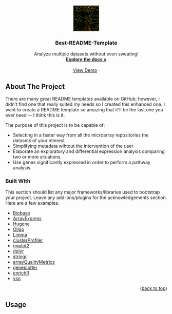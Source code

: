 <div id="top"></div>
<!--



-->
[![Contributors][contributors-shield]][contributors-url]
[![Forks][forks-shield]][forks-url]
[![Stargazers][stars-shield]][stars-url]
[![Issues][issues-shield]][issues-url]
[![MIT License][license-shield]][license-url]
[![LinkedIn][linkedin-shield]][linkedin-url]



<!-- PROJECT LOGO -->
<br />
<div align="center">
  <a href="https://github.com/Gero1999/code/new/main/R/DEA">
    <img src="DNA_microarray.svg" alt="Logo" width="80" height="80">
  </a>

  <h3 align="center">Best-README-Template</h3>

  <p align="center">
    Analyze multiple datasets without even sweating!
    <br />
    <a href="https://github.com/othneildrew/Best-README-Template"><strong>Explore the docs »</strong></a>
    <br />
    <br />
    <a href="https://github.com/Gero1999/code/tree/main/R/DEA">View Demo</a>
    ·
  </p>
</div>



<!-- ABOUT THE PROJECT -->
## About The Project

There are many great README templates available on GitHub; however, I didn't find one that really suited my needs so I created this enhanced one. I want to create a README template so amazing that it'll be the last one you ever need -- I think this is it.

The purpose of this project is to be capable of:
* Selecting in a faster way from all the microarray repositories the datasets of your interest
* Simplifying metadata wihtout the intervention of the user
* Elaborate an exploratory and differential expression analysis comparing two or more situations.
* Use genes significantly expressed in order to perform a pathway analysis.


### Built With

This section should list any major frameworks/libraries used to bootstrap your project. Leave any add-ons/plugins for the acknowledgements section. Here are a few examples.

* [Biobase]()
* [ArrayExpress]()
* [Hugene]()
* [Oligo]()
* [Limma]()
* [clusterProfiler]()
* [ggplot2]()
* [dplyr]()
* [stringr]()
* [arrayQualityMetrics]()
* [geneplotter]()
* [enrichR]()
* [vsn]()



<p align="right">(<a href="#top">back to top</a>)</p>



<!-- GETTING STARTED -->




<!-- USAGE EXAMPLES -->
## Usage




